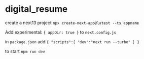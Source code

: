 # digital_resume

create a next13 project `npx create-next-app@latest --ts appname`

Add experimental: `{ appDir: true }` to `next.config.js`

in `package.json` add `{ "scripts":{ "dev":"next run --turbo" } }`

to start `npm run dev`
